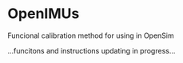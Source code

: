 # OpenIMUs
Funcional calibration method for using in OpenSim

...funcitons and instructions updating in progress...
